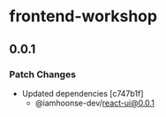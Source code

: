 # frontend-workshop

## 0.0.1

### Patch Changes

- Updated dependencies [c747b1f]
  - @iamhoonse-dev/react-ui@0.0.1
